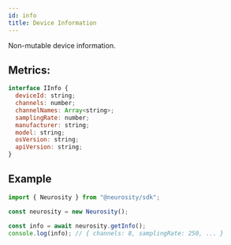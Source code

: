 ```yaml
---
id: info
title: Device Information
---
```


Non-mutable device information.

## Metrics:

```js
interface IInfo {
  deviceId: string;
  channels: number;
  channelNames: Array<string>;
  samplingRate: number;
  manufacturer: string;
  model: string;
  osVersion: string;
  apiVersion: string;
}
```

## Example

```js
import { Neurosity } from "@neurosity/sdk";

const neurosity = new Neurosity();

const info = await neurosity.getInfo();
console.log(info); // { channels: 8, samplingRate: 250, ... }
```
